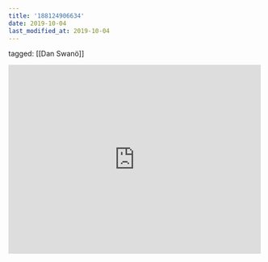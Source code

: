 ```yaml
---
title: '188124906634'
date: 2019-10-04
last_modified_at: 2019-10-04
---
```

tagged: [[Dan Swanö]]
<iframe allow="accelerometer; autoplay; clipboard-write; encrypted-media; gyroscope; picture-in-picture" allowfullscreen="" frameborder="0" height="375" id="youtube_iframe" src="https://www.youtube.com/embed/rcoZWXtULBg?feature=oembed&amp;enablejsapi=1&amp;origin=https://safe.txmblr.com&amp;wmode=opaque" width="500"></iframe>